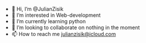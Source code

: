- 👋 Hi, I’m @JulianZisik
- 👀 I’m interested in Web-development
- 🌱 I’m currently learning python
- 💞️ I’m looking to collaborate on nothing in the moment
- 📫 How to reach me julianzisik@icloud.com

<!---
JulianZisik/JulianZisik is a ✨ special ✨ repository because its `README.md` (this file) appears on your GitHub profile.
You can click the Preview link to take a look at your changes.
--->
